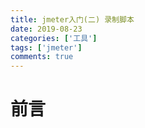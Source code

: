 ```yaml
---
title: jmeter入门(二) 录制脚本
date: 2019-08-23
categories: ['工具']
tags: ['jmeter']
comments: true
---
```


# 前言
